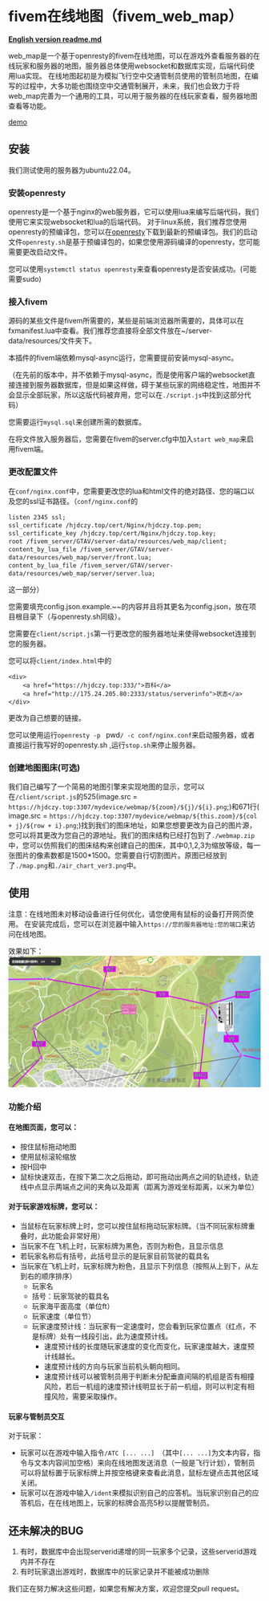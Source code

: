 # fivem在线地图（fivem_web_map）
**[English version readme.md ]( readme_en.md)**   

web_map是一个基于openresty的fivem在线地图，可以在游戏外查看服务器的在线玩家和服务器的地图，服务器总体使用websocket和数据库实现，后端代码使用lua实现。
在线地图起初是为模拟飞行空中交通管制员使用的管制员地图，在编写的过程中，大多功能也围绕空中交通管制展开，未来，我们也会致力于将web_map完善为一个通用的工具，可以用于服务器的在线玩家查看，服务器地图查看等功能。  

[demo](https://hjdczy.top:2345)
## 安装
我们测试使用的服务器为ubuntu22.04。
### 安装openresty
openresty是一个基于nginx的web服务器，它可以使用lua来编写后端代码，我们使用它来实现websocket和lua的后端代码。
对于linux系统，我们推荐您使用openresty的预编译包，您可以在[openresty](https://openresty.org/en/linux-packages.html)下载到最新的预编译包。我们的启动文件`openresty.sh`是基于预编译包的，如果您使用源码编译的openresty，您可能需要更改启动文件。

您可以使用`systemctl status openresty`来查看openresty是否安装成功。(可能需要sudo)
### 接入fivem
源码的某些文件是fivem所需要的，某些是前端浏览器所需要的，具体可以在fxmanifest.lua中查看。我们推荐您直接将全部文件放在~/server-data/resources/文件夹下。  

本插件的fivem端依赖mysql-async运行，您需要提前安装mysql-async。  

（在先前的版本中，并不依赖于mysql-async，而是使用客户端的websocket直接连接到服务器数据库，但是如果这样做，碍于某些玩家的网络稳定性，地图并不会显示全部玩家，所以这版代码被弃用，您可以在`./script.js`中找到这部分代码）  

您需要运行`mysql.sql`来创建所需的数据库。

在将文件放入服务器后，您需要在fivem的server.cfg中加入`start web_map`来启用fivem端。
### 更改配置文件

在`conf/nginx.conf`中，您需要更改您的lua和html文件的绝对路径、您的端口以及您的ssl证书路径。（`conf/nginx.conf`的
```
listen 2345 ssl;
ssl_certificate /hjdczy.top/cert/Nginx/hjdczy.top.pem;
ssl_certificate_key /hjdczy.top/cert/Nginx/hjdczy.top.key;
root /fivem_server/GTAV/server-data/resources/web_map/client;
content_by_lua_file /fivem_server/GTAV/server-data/resources/web_map/server/front.lua;
content_by_lua_file /fivem_server/GTAV/server-data/resources/web_map/server/server.lua;
```
这一部分）

您需要填充config.json.example.~~的内容并且将其更名为config.json，放在项目根目录下（与openresty.sh同级）。

您需要在`client/script.js`第一行更改您的服务器地址来使得websocket连接到您的服务器。

您可以将`client/index.html`中的
```     
<div>
    <a href="https://hjdczy.top:333/">百科</a>
    <a href="http://175.24.205.80:2333/status/serverinfo">状态</a>
</div>
```
更改为自己想要的链接。

您可以使用运行`openresty -p ` pwd`/ -c conf/nginx.conf`来启动服务器，或者直接运行我写好的openresty.sh ,运行`stop.sh`来停止服务器。

### 创建地图图床(可选)
我们自己编写了一个简易的地图引擎来实现地图的显示，您可以在`/client/script.js`的525(image.src = `https://hjdczy.top:3307/mydevice/webmap/${zoom}/${j}/${i}.png`;)和671行( image.src = `https://hjdczy.top:3307/mydevice/webmap/${this.zoom}/${col + j}/${row + i}.png`;)找到我们的图床地址，如果您想要更改为自己的图片源，您可以将其更改为您自己的源地址。我们的图床结构已经打包到了`./webmap.zip`中，您可以仿照我们的图床结构来创建自己的图床，其中0,1,2,3为缩放等级，每一张图片的像素数都是1500*1500。您需要自行切割图片。原图已经放到了`./map.png`和`./air_chart_ver3.png`中。

## 使用
注意：在线地图未对移动设备进行任何优化，请您使用有鼠标的设备打开网页使用。
在安装完成后，您可以在浏览器中输入`https://您的服务器地址:您的端口`来访问在线地图。

效果如下：
![alt text](image.png)

### 功能介绍
#### 在地图页面，您可以：
- 按住鼠标拖动地图
- 使用鼠标滚轮缩放
- 按H回中
- 鼠标快速双击，在按下第二次之后拖动，即可拖动出两点之间的轨迹线，轨迹线中点显示两端点之间的夹角以及距离（距离为游戏坐标距离，以米为单位）

#### 对于玩家游戏标牌，您可以：
- 当鼠标在玩家标牌上时，您可以按住鼠标拖动玩家标牌。（当不同玩家标牌重叠时，此功能会非常好用）
- 当玩家不在飞机上时，玩家标牌为黑色，否则为粉色，且显示信息
- 若玩家名称后有括号，此括号显示的是玩家目前驾驶的载具名
- 当玩家在飞机上时，玩家标牌为粉色，且显示下列信息（按照从上到下，从左到右的顺序排序）
    - 玩家名
    - 括号：玩家驾驶的载具名
    - 玩家海平面高度（单位ft）
    - 玩家速度（单位节）
    - 玩家速度预计线：当玩家有一定速度时，您会看到玩家位置点（红点，不是标牌）处有一线段引出，此为速度预计线。
  	    - 速度预计线的长度随玩家速度的变化而变化，玩家速度越大，速度预计线越长。
        - 速度预计线的方向与玩家当前机头朝向相同。
        - 速度预计线可以被管制员用于判断未分配垂直间隔的机组是否有相撞风险，若后一机组的速度预计线明显长于前一机组，则可以判定有相撞风险，需要采取操作。

#### 玩家与管制员交互
对于玩家：
- 玩家可以在游戏中输入指令`/ATC [... ...] `（其中`[... ...]`为文本内容，指令与文本内容间加空格）来向在线地图发送消息（一般是飞行计划），管制员可以将鼠标置于玩家标牌上并按空格键来查看此消息，鼠标左键点击其他区域关闭。
- 玩家可以在游戏中输入`/ident`来模拟识别自己的应答机。当玩家识别自己的应答机后，在在线地图上，玩家的标牌会高亮5秒以提醒管制员。

## 还未解决的BUG
1. 有时，数据库中会出现serverid递增的同一玩家多个记录，这些serverid游戏内并不存在
2. 有时玩家退出游戏时，数据库中的玩家记录并不能被成功删除


我们正在努力解决这些问题，如果您有解决方案，欢迎您提交pull request。
